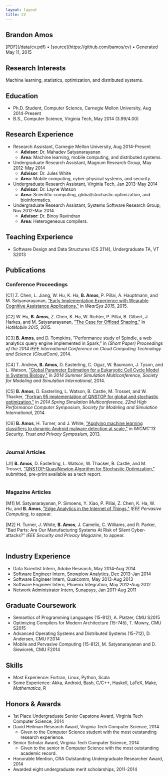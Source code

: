 ```yaml
---
layout: layout
title: CV
---
```


<section class="content">

# Brandon Amos

<section class="byline">
  [PDF](/data/cv.pdf) &bull;
  [source](https://github.com/bamos/cv) &bull;
  Generated May 11, 2015
</section>


## Research Interests
Machine learning, statistics, optimization, and distributed systems.


## Education
+ Ph.D. Student, Computer Science,
  Carnegie Mellon University,
  Aug 2014-Present
+ B.S., Computer Science,
  Virginia Tech,
  May 2014
    (3.99/4.00)


## Research Experience
+ Research Assistant, Carnegie Mellon University, Aug 2014-Present
    + **Advisor**: Dr. Mahadev Satyanarayanan
    + **Area**: Machine learning, mobile computing, and distributed systems.
+ Undergraduate Research Assistant, Magnum Research Group, May 2012-May 2014
    + **Advisor**: Dr. Jules White
    + **Area**: Mobile computing, cyber-physical systems, and security.
+ Undergraduate Research Assistant, Virginia Tech, Jan 2013-May 2014
    + **Advisor**: Dr. Layne Watson
    + **Area**: Scientific computing, global/stochastic optimization, and bioinformatics.
+ Undergraduate Research Assistant, Systems Software Research Group, Nov 2012-Mar 2014
    + **Advisor**: Dr. Binoy Ravindran
    + **Area**: Heterogeneous compilers.


## Teaching Experience
+ Software Design and Data Structures (CS 2114), Undergraduate TA,
  VT S2013


## Publications

### Conference Proceedings
[C1] Z. Chen, L. Jiang, W. Hu, K. Ha, **B. Amos**, P. Pillai, A. Hauptmann, and M. Satyanarayanan, <a href='http://www.cs.cmu.edu/~satya/docdir/chen-wearsys2015.pdf'>"Early Implementation Experience with Wearable Cognitive Assistance Applications,"</a> in <em>WearSys 2015</em>, 2015.<br><br>
[C2] W. Hu, **B. Amos**, Z. Chen, K. Ha, W. Richter, P. Pillai, B. Gilbert, J. Harkes, and M. Satyanarayanan, <a href='http://www.cs.cmu.edu/~satya/docdir/hu-hotmobile2015.pdf'>"The Case for Offload Shaping,"</a> in <em>HotMobile 2015</em>, 2015.<br><br>
[C3] **B. Amos**, and D. Tompkins, "Performance study of Spindle, a web analytics query engine
implemented in Spark," in <em>(Short Paper) Proceedings of the 2014 IEEE International Conference on Cloud Computing Technology and Science (CloudCom)</em>, 2014.<br><br>
[C4] T. Andrew, **B. Amos**, D. Easterling, C. Oguz, W. Baumann, J. Tyson, and L. Watson, <a href='http://dl.acm.org/citation.cfm?id=2685662'>"Global Parameter Estimation for a Eukaryotic Cell Cycle Model
in Systems Biology,"</a> in <em>2014 Summer Simulation Multiconference, Society for Modeling and Simulation International</em>, 2014.<br><br>
[C5] **B. Amos**, D. Easterling, L. Watson, B. Castle, M. Trosset, and W. Thacker, <a href='http://dl.acm.org/citation.cfm?id=2663525'>"Fortran 95 implementation of QNSTOP for global and
stochastic optimization,"</a> in <em>2014 Spring Simulation Multiconference, 22nd High Performance Computer Symposium, Society for Modeling and Simulation International</em>, 2014.<br><br>
[C6] **B. Amos**, H. Turner, and J. White, <a href='http://bamos.github.io/data/papers/amos-iwcmc2013.pdf'>"Applying machine learning classifiers to dynamic Android
malware detection at scale,"</a> in <em>IWCMC'13 Security, Trust and Privacy Symposium</em>, 2013.<br><br>


### Journal Articles
[J1] **B. Amos**, D. Easterling, L. Watson, W. Thacker, B. Castle, and M. Trosset, <a href='https://vtechworks.lib.vt.edu/bitstream/handle/10919/49672/qnTOMS14.pdf'>"QNSTOP-QuasiNewton Algorithm for Stochastic Optimization,"</a> submitted, pre-print available as a tech report.<br><br>


### Magazine Articles
[M1] M. Satyanarayanan, P. Simoens, Y. Xiao, P. Pillai, Z. Chen, K. Ha, W. Hu, and **B. Amos**, <a href='http://www.cs.cmu.edu/~satya/docdir/satya-edge2015.pdf'>"Edge Analytics in the Internet of Things,"</a> <em>IEEE Pervasive Computing</em>, to appear.<br><br>
[M2] H. Turner, J. White, **B. Amos**, J. Camelio, C. Williams, and R. Parker, "Bad Parts: Are Our Manufacturing Systems At Risk of Silent
Cyber-attacks?" <em>IEEE Security and Privacy Magazine</em>, to appear.<br><br>


## Industry Experience
+ Data Scientist Intern,
  Adobe Research,
  May 2014-Aug 2014
+ Software Engineer Intern,
  Snowplow Analytics,
  Dec 2013-Jan 2014
+ Software Engineer Intern,
  Qualcomm,
  May 2013-Aug 2013
+ Software Engineer Intern,
  Phoenix Integration,
  May 2012-Aug 2012
+ Network Administrator Intern,
  Sunapsys,
  Jan 2011-Aug 2011


## Graduate Coursework
+ Semantics of Programming Languages (15-812), A. Platzer, CMU S2015
+ Optimizing Compilers for Modern Architecture (15-745), T. Mowry, CMU S2015
+ Advanced Operating Systems and Distributed Systems (15-712), D. Andersen, CMU F2014
+ Mobile and Pervasive Computing (15-812), M. Satyanarayanan and D. Siewiorek, CMU F2014


## Skills
+ Most Experience: Fortran, Linux, Python, Scala
+ Some Experience: Akka, Android, Bash, C/C++, Haskell, LaTeX, Make, *Mathematica*, R


## Honors & Awards
+ 1st Place Undergraduate Senior Capstone Award, Virginia Tech Computer Science, 2014
+ David Heilman Research Award, Virginia Tech Computer Science, 2014
  + Given to the Computer Science student with the most outstanding research experience.
+ Senior Scholar Award, Virginia Tech Computer Science, 2014
  + Given to the senior in Computer Science with the most outstanding academic record.
+ Honorable Mention, CRA Outstanding Undergraduate Researcher Award, 2014
+ Awarded eight undergraduate merit scholarships, 2011-2014




</section>

